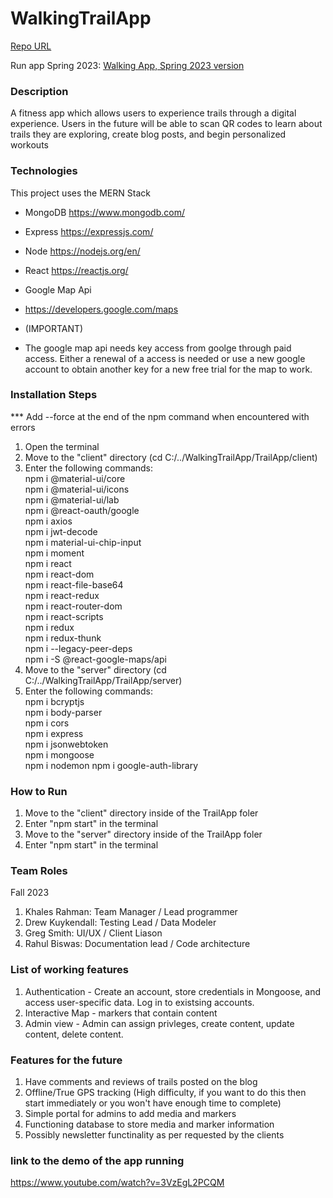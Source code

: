 # WalkingTrailApp

[Repo URL](https://github.com/GGC-SD/WalkingTrailApp.git)

Run app Spring 2023: [Walking App, Spring 2023 version](ggctrail.onrender.com/)

### Description

A fitness app which allows users to experience trails through a digital experience. Users in the future will be able to scan QR codes to learn about trails they are exploring, create blog posts, and begin personalized workouts

### Technologies

This project uses the MERN Stack

- MongoDB
  https://www.mongodb.com/
- Express
  https://expressjs.com/
- Node
  https://nodejs.org/en/
- React
  https://reactjs.org/

- Google Map Api
- https://developers.google.com/maps
- (IMPORTANT)
- The google map api needs key access from goolge through paid access.
  Either a renewal of a access is needed or use a new google account to obtain another key for a new free trial for the map to work.

### Installation Steps

\*\*\* Add --force at the end of the npm command when encountered with errors

1. Open the terminal
2. Move to the "client" directory (cd C:/../WalkingTrailApp/TrailApp/client)
3. Enter the following commands:  
   npm i @material-ui/core  
   npm i @material-ui/icons  
   npm i @material-ui/lab  
   npm i @react-oauth/google  
   npm i axios  
   npm i jwt-decode  
   npm i material-ui-chip-input  
   npm i moment  
   npm i react  
   npm i react-dom  
   npm i react-file-base64  
   npm i react-redux  
   npm i react-router-dom  
   npm i react-scripts  
   npm i redux  
   npm i redux-thunk  
   npm i --legacy-peer-deps  
   npm i -S @react-google-maps/api
4. Move to the "server" directory (cd C:/../WalkingTrailApp/TrailApp/server)
5. Enter the following commands:  
   npm i bcryptjs  
   npm i body-parser  
   npm i cors  
   npm i express  
   npm i jsonwebtoken  
   npm i mongoose  
   npm i nodemon
   npm i google-auth-library

### How to Run

1. Move to the "client" directory inside of the TrailApp foler
2. Enter "npm start" in the terminal
3. Move to the "server" directory inside of the TrailApp foler
4. Enter "npm start" in the terminal

### Team Roles

Fall 2023
1. Khales Rahman: Team Manager / Lead programmer
2. Drew Kuykendall: Testing Lead / Data Modeler
3. Greg Smith: UI/UX / Client Liason
4. Rahul Biswas: Documentation lead / Code architecture

### List of working features

1. Authentication - Create an account, store credentials in Mongoose, and access user-specific data. Log in to existsing accounts.
2. Interactive Map - markers that contain content 
3. Admin view - Admin can assign privleges, create content, update content, delete content.

### Features for the future

1. Have comments and reviews of trails posted on the blog
2. Offline/True GPS tracking (High difficulty, if you want to do this then start immediately or you won't have enough time to complete)
3. Simple portal for admins to add media and markers
4. Functioning database to store media and marker information
5. Possibly newsletter functinality as per requested by the clients 

### link to the demo of the app running

https://www.youtube.com/watch?v=3VzEgL2PCQM
